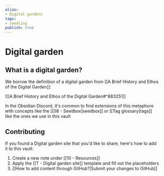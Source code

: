 ```yaml
---
alias:
- Digital gardens
tags:
- seedling
publish: true
---
```


# Digital garden

## What is a digital garden?

We borrow the definition of a digital garden from [[A Brief History and Ethos of the Digital Garden]]:

![[A Brief History and Ethos of the Digital Garden#^883251]]

In the Obsidian Discord, it's common to find extensions of this metaphore with concepts like the [[08 - Seedbox|seedbox]] or [[Tag glossary|tags]] like the ones we use in this vault

## Contributing

If you found a Digital garden site that you'd like to share, here's how to add it to this vault:

1. Create a new note under [[10 - Resources]]
2. Apply the [[T - Digital garden site]] template and fill out the placeholders
3. [[How to add content through GitHub?|Submit your changes to GitHub]]
